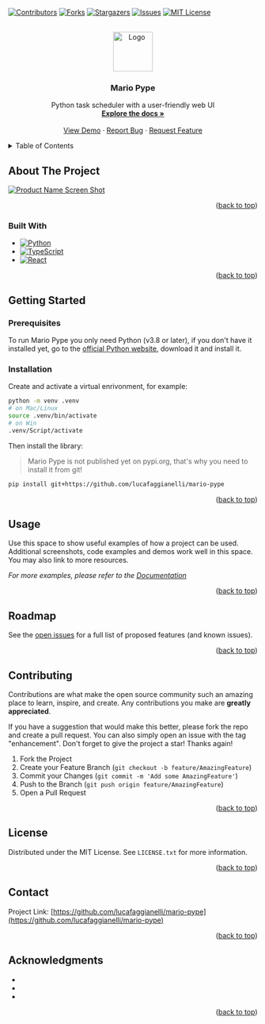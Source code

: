 <!-- Improved compatibility of back to top link: See: https://github.com/othneildrew/Best-README-Template/pull/73 -->
<a name="readme-top"></a>


<!-- PROJECT SHIELDS -->
<!--
*** I'm using markdown "reference style" links for readability.
*** Reference links are enclosed in brackets [ ] instead of parentheses ( ).
*** See the bottom of this document for the declaration of the reference variables
*** for contributors-url, forks-url, etc. This is an optional, concise syntax you may use.
*** https://www.markdownguide.org/basic-syntax/#reference-style-links
-->
[![Contributors][contributors-shield]][contributors-url]
[![Forks][forks-shield]][forks-url]
[![Stargazers][stars-shield]][stars-url]
[![Issues][issues-shield]][issues-url]
[![MIT License][license-shield]][license-url]



<!-- PROJECT LOGO -->
<br />
<div align="center">
  <a href="https://github.com/lucafaggianelli/mario-pype">
    <img src="images/logo.png" alt="Logo" width="80" height="80">
  </a>

<h3 align="center">Mario Pype</h3>

  <p align="center">
    Python task scheduler with a user-friendly web UI
    <br />
    <a href="https://github.com/lucafaggianelli/mario-pype"><strong>Explore the docs »</strong></a>
    <br />
    <br />
    <a href="https://github.com/lucafaggianelli/mario-pype">View Demo</a>
    ·
    <a href="https://github.com/lucafaggianelli/mario-pype/issues">Report Bug</a>
    ·
    <a href="https://github.com/lucafaggianelli/mario-pype/issues">Request Feature</a>
  </p>
</div>



<!-- TABLE OF CONTENTS -->
<details>
  <summary>Table of Contents</summary>
  <ol>
    <li>
      <a href="#about-the-project">About The Project</a>
      <ul>
        <li><a href="#built-with">Built With</a></li>
      </ul>
    </li>
    <li>
      <a href="#getting-started">Getting Started</a>
      <ul>
        <li><a href="#prerequisites">Prerequisites</a></li>
        <li><a href="#installation">Installation</a></li>
      </ul>
    </li>
    <li><a href="#usage">Usage</a></li>
    <li><a href="#roadmap">Roadmap</a></li>
    <li><a href="#contributing">Contributing</a></li>
    <li><a href="#license">License</a></li>
    <li><a href="#contact">Contact</a></li>
    <li><a href="#acknowledgments">Acknowledgments</a></li>
  </ol>
</details>



<!-- ABOUT THE PROJECT -->
## About The Project

[![Product Name Screen Shot][product-screenshot]](https://example.com)

<p align="right">(<a href="#readme-top">back to top</a>)</p>


### Built With

* [![Python][Python]][Python-url]
* [![TypeScript][TypeScript]][TypeScript-url]
* [![React][React.js]][React-url]

<p align="right">(<a href="#readme-top">back to top</a>)</p>



<!-- GETTING STARTED -->
## Getting Started

### Prerequisites

To run Mario Pype you only need Python (v3.8 or later), if you don't have it installed yet, go
to the [official Python website](https://www.python.org/downloads/), download it
and install it.

### Installation

Create and activate a virtual enrivonment, for example:

```sh
python -m venv .venv
# on Mac/Linux
source .venv/bin/activate
# on Win
.venv/Script/activate
```

Then install the library:

> Mario Pype is not published yet on pypi.org, that's why you need to install it
    from git!

```sh
pip install git+https://github.com/lucafaggianelli/mario-pype
```

<p align="right">(<a href="#readme-top">back to top</a>)</p>



<!-- USAGE EXAMPLES -->
## Usage

Use this space to show useful examples of how a project can be used. Additional screenshots, code examples and demos work well in this space. You may also link to more resources.

_For more examples, please refer to the [Documentation](https://example.com)_

<p align="right">(<a href="#readme-top">back to top</a>)</p>



<!-- ROADMAP -->
## Roadmap

See the [open issues](https://github.com/lucafaggianelli/mario-pype/issues) for a full list of proposed features (and known issues).

<p align="right">(<a href="#readme-top">back to top</a>)</p>



<!-- CONTRIBUTING -->
## Contributing

Contributions are what make the open source community such an amazing place to learn, inspire, and create. Any contributions you make are **greatly appreciated**.

If you have a suggestion that would make this better, please fork the repo and create a pull request. You can also simply open an issue with the tag "enhancement".
Don't forget to give the project a star! Thanks again!

1. Fork the Project
2. Create your Feature Branch (`git checkout -b feature/AmazingFeature`)
3. Commit your Changes (`git commit -m 'Add some AmazingFeature'`)
4. Push to the Branch (`git push origin feature/AmazingFeature`)
5. Open a Pull Request

<p align="right">(<a href="#readme-top">back to top</a>)</p>



<!-- LICENSE -->
## License

Distributed under the MIT License. See `LICENSE.txt` for more information.

<p align="right">(<a href="#readme-top">back to top</a>)</p>



<!-- CONTACT -->
## Contact

Project Link: [https://github.com/lucafaggianelli/mario-pype](https://github.com/lucafaggianelli/mario-pype)

<p align="right">(<a href="#readme-top">back to top</a>)</p>



<!-- ACKNOWLEDGMENTS -->
## Acknowledgments

* []()
* []()
* []()

<p align="right">(<a href="#readme-top">back to top</a>)</p>



<!-- MARKDOWN LINKS & IMAGES -->
<!-- https://www.markdownguide.org/basic-syntax/#reference-style-links -->
[contributors-shield]: https://img.shields.io/github/contributors/lucafaggianelli/mario-pype.svg?style=for-the-badge
[contributors-url]: https://github.com/lucafaggianelli/mario-pype/graphs/contributors
[forks-shield]: https://img.shields.io/github/forks/lucafaggianelli/mario-pype.svg?style=for-the-badge
[forks-url]: https://github.com/lucafaggianelli/mario-pype/network/members
[stars-shield]: https://img.shields.io/github/stars/lucafaggianelli/mario-pype.svg?style=for-the-badge
[stars-url]: https://github.com/lucafaggianelli/mario-pype/stargazers
[issues-shield]: https://img.shields.io/github/issues/lucafaggianelli/mario-pype.svg?style=for-the-badge
[issues-url]: https://github.com/lucafaggianelli/mario-pype/issues
[license-shield]: https://img.shields.io/github/license/lucafaggianelli/mario-pype.svg?style=for-the-badge
[license-url]: https://github.com/lucafaggianelli/mario-pype/blob/master/LICENSE.txt
[product-screenshot]: images/screenshot.png
[Next.js]: https://img.shields.io/badge/next.js-000000?style=for-the-badge&logo=nextdotjs&logoColor=white
[Next-url]: https://nextjs.org/
[React.js]: https://img.shields.io/badge/React-20232A?style=for-the-badge&logo=react&logoColor=61DAFB
[React-url]: https://reactjs.org/
[Python]: https://img.shields.io/badge/Python-3776AB?style=for-the-badge&logo=python&logoColor=yellow
[Python-url]: https://www.python.org/
[TypeScript]: https://img.shields.io/badge/TypeScript-007ACC?style=for-the-badge&logo=typescript&logoColor=white
[TypeScript-url]: https://www.typescriptlang.org/